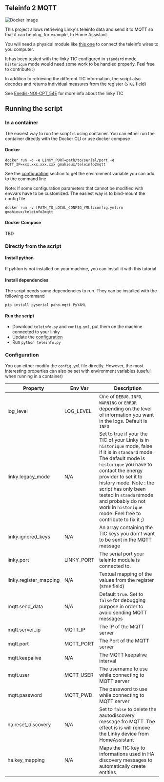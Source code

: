 ## Teleinfo 2 MQTT

![Docker image](https://github.com/OWNER/REPOSITORY/actions/workflows/docker-publish/badge.svg)

This project allows retrieving Linky's teleinfo data and send it to MQTT so that it can be plug, for example, to Home Assistant.

You will need a physical module like [this one](https://www.tindie.com/products/hallard/micro-teleinfo-v30/) to connect the teleinfo wires to you computer.

It has been tested with the linky TIC configured in `standard` mode. `historique` mode would need some work to be handled properly. Feel free to contribute :)

In addition to retrieving the different TIC information, the script also decodes and returns individual measures from the register (`STGE` field)

See [Enedis-NOI-CPT_54E](https://www.enedis.fr/media/2035/download) for more info about the linky TIC

## Running the script

### In a container

The easiest way to run the script is using container. You can either run the container directly with the Docker CLI or use docker compose

#### Docker

`docker run -d -e LINKY_PORT=path/to/serial/port -e MQTT_IP=xxx.xxx.xxx.xxx gmahieux/teleinfo2mqtt`

See the [configuration](#configuration) section to get the environment variable you can add to the command line

Note: If some configuration parameters that cannot be modified with envvars have to be customized. The easiest way is to bind-mount the config file

`docker run -v [PATH_TO_LOCAL_CONFIG_YML]:config.yml:ro gmahieux/teleinfo2mqtt` 

#### Docker Compose

TBD

### Directly from the script

#### Install python

If pyhton is not installed on your machine, you can install it with this tutorial

#### Install dependencies

The script needs some dependencies to run. They can be installed with the following command

`pip install pyserial paho-mqtt PyYAML`

#### Run the script

- Download `teleinfo.py` and `config.yml`, put them on the machine connected to your linky
- Update the [configuration](#configuration)
- Run `python teleinfo.py`

### Configuration

You can either modify the `config.yml` file directly. However, the most interesting properties can also be set with environment variables (useful when running in a container)

| Property               | Env Var    | Description |
|------------------------|------------|-------------|
| log_level              | LOG_LEVEL  | One of `DEBUG`, `INFO`, `WARNING` or `ERROR` depending on the level of information you want in the logs. Default is `INFO`
| linky.legacy_mode      | N/A        | Set to true if your the TIC of your Linky is in `historique` mode, false if it is in `standard` mode. The default mode is `historique` you have to contact the energy provider to set it to history mode. Note : the script has only been tested in `standard`mode and probably do not work in `historique` mode. Feel free to contribute to fix it ;) |
| linky.ignored_keys     | N/A        | An array containing the TIC keys you don't want to be sent in the MQTT message |
| linky.port             | LINKY_PORT | The serial port your teleinfo module is connected to. | 
| linky.register_mapping | N/A        | Textual mapping of the values from the register (`STGE` field) |
| mqtt.send_data         | N/A        | Default `true`. Set to `false` for debugging purpose in order to avoid sending MQTT messages 
| mqtt.server_ip         | MQTT_IP    | The IP of the MQTT server
| mqtt.port              | MQTT_PORT  | The Port of the MQTT server
| mqtt.keepalive         | N/A        | The MQTT keepalive interval
| mqtt.user              | MQTT_USER  | The username to use while connecting to MQTT server
| mqtt.password          | MQTT_PWD   | The password to use while connecting to MQTT server
| ha.reset_discovery     | N/A        | Set to `false` to delete the aautodiscovery message fro MQTT. The effect is is will remove the Linky device from HomeAssistant
| ha.key_mapping         | N/A        | Maps the TIC key to informations used in HA discovery messages to automatically create entities
